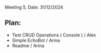 Meeting 5, Date: 31/12/2024

## Plan:

- Test CRUD Operations ( Console ) / Alex
- Simple EchoBot  / Arina
- Readme / Arina

